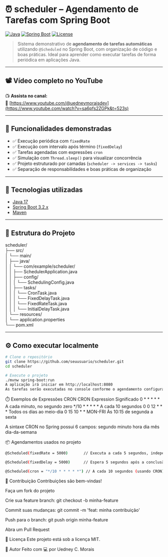 # ⏰ scheduler – Agendamento de Tarefas com Spring Boot

[![Java](https://img.shields.io/badge/java-17-blue)](https://openjdk.org/projects/jdk/17/)
[![Spring Boot](https://img.shields.io/badge/spring--boot-3.2.0-brightgreen)](https://spring.io/projects/spring-boot)
[![License](https://img.shields.io/badge/license-MIT-lightgrey)](LICENSE)

> Sistema demonstrativo de **agendamento de tarefas automáticas** utilizando `@Scheduled` no Spring Boot, com organização de código e boas práticas. Ideal para aprender como executar tarefas de forma periódica em aplicações Java.

---

## 📽️ Vídeo completo no YouTube

📺 **Assista no canal:**  
🔗 [https://www.youtube.com/@uedneymoraisdev](https://www.youtube.com/watch?v=sa6pfs2ZGPk&t=523s)

---

## 🚀 Funcionalidades demonstradas

- ✅ Execução periódica com `fixedRate`
- ✅ Execução com intervalo após término (`fixedDelay`)
- ✅ Tarefas agendadas com expressões `cron`
- ✅ Simulação com `Thread.sleep()` para visualizar concorrência
- ✅ Projeto estruturado por camadas (`scheduler -> services -> tasks`)
- ✅ Separação de responsabilidades e boas práticas de organização

---

## 🧠 Tecnologias utilizadas

- [Java 17](https://openjdk.org/projects/jdk/17/)
- [Spring Boot 3.2.x](https://spring.io/projects/spring-boot)
- [Maven](https://maven.apache.org/)

---

## 📁 Estrutura do Projeto

scheduler/<br>
├── src/<br>
│ └── main/<br>
│ ├── java/<br>
│ │ └── com/example/scheduler/<br>
│ │ ├── SchedulerApplication.java<br>
│ │ ├── config/<br>
│ │ │ └── SchedulingConfig.java<br>
│ │ ├── tasks/<br>
│ │ │ └── CronTask.java<br>
│ │ │ └── FixedDelayTask.java<br>
│ │ │ └── FixedRateTask.java<br>
│ │ │ └── InitialDelayTask.java<br>
│ └── resources/<br>
│ └── application.properties<br>
└── pom.xml<br>

---

## ⚙️ Como executar localmente

```bash
# Clone o repositório
git clone https://github.com/seuusuario/scheduler.git
cd scheduler

# Execute o projeto
./mvnw spring-boot:run
A aplicação irá iniciar em http://localhost:8080
As tarefas serão executadas no console conforme o agendamento configurado.
```

⏱️ Exemplos de Expressões CRON
CRON Expression	Significado
0 * * * * *	A cada minuto, no segundo zero
*/10 * * * * *	A cada 10 segundos
0 0 12 * * *	Todos os dias ao meio-dia
0 15 10 * * MON-FRI	Às 10:15 de segunda a sexta

A sintaxe CRON no Spring possui 6 campos:
segundo minuto hora dia mês dia-da-semana

📦 Agendamentos usados no projeto
```bash
@Scheduled(fixedRate = 5000)       // Executa a cada 5 segundos, independente da duração
```
```bash
@Scheduled(fixedDelay = 5000)      // Espera 5 segundos após a conclusão anterior
```
```bash
@Scheduled(cron = "*/10 * * * * *") // A cada 10 segundos (usando CRON)
```

🤝 Contribuição
Contribuições são bem-vindas!

Faça um fork do projeto

Crie sua feature branch: git checkout -b minha-feature

Commit suas mudanças: git commit -m 'feat: minha contribuição'

Push para o branch: git push origin minha-feature

Abra um Pull Request

📄 Licença
Este projeto está sob a licença MIT.

💬 Autor
Feito com 💻 por Uedney C. Morais
